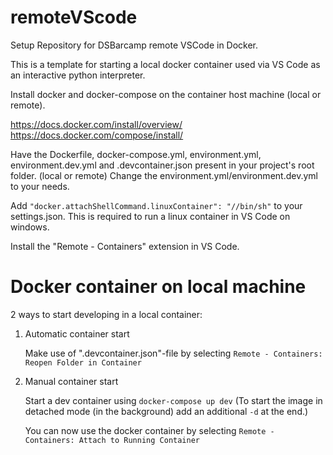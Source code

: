# remoteVScode
Setup Repository for DSBarcamp remote VSCode in Docker.

This is a template for starting a local docker container used via VS Code as an interactive python interpreter.

Install docker and docker-compose on the container host machine (local or remote).

https://docs.docker.com/install/overview/
https://docs.docker.com/compose/install/

Have the Dockerfile, docker-compose.yml, environment.yml, environment.dev.yml and .devcontainer.json present in your project's root folder. (local or remote) Change the environment.yml/environment.dev.yml to your needs.

Add ```"docker.attachShellCommand.linuxContainer": "//bin/sh"``` to your settings.json. This is required to run a linux container in VS Code on windows.

Install the "Remote - Containers" extension in VS Code.

# Docker container on local machine

2 ways to start developing in a local container:

1. Automatic container start

    Make use of ".devcontainer.json"-file by selecting ```Remote - Containers: Reopen Folder in Container```

2. Manual container start

    Start a dev container using ```docker-compose up dev``` (To start the image in detached mode (in the background) add an additional ```-d``` at the end.)

    You can now use the docker container by selecting ```Remote - Containers: Attach to Running Container```

